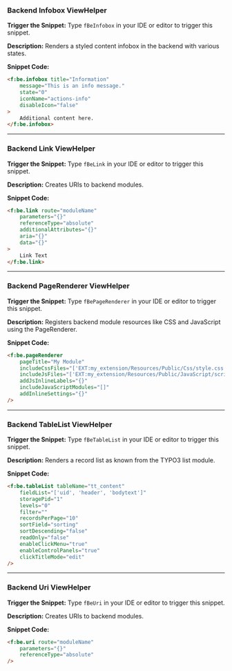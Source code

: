 ### Backend Infobox ViewHelper

**Trigger the Snippet:** Type `fBeInfobox` in your IDE or editor to trigger this snippet.

**Description:**
Renders a styled content infobox in the backend with various states.

**Snippet Code:**

```html
<f:be.infobox title="Information"
    message="This is an info message."
    state="0"
    iconName="actions-info"
    disableIcon="false"
>
    Additional content here.
</f:be.infobox>
```

---

### Backend Link ViewHelper

**Trigger the Snippet:** Type `fBeLink` in your IDE or editor to trigger this snippet.

**Description:**
Creates URIs to backend modules.

**Snippet Code:**

```html
<f:be.link route="moduleName"
    parameters="{}"
    referenceType="absolute"
    additionalAttributes="{}"
    aria="{}"
    data="{}"
>
    Link Text
</f:be.link>
```

---

### Backend PageRenderer ViewHelper

**Trigger the Snippet:** Type `fBePageRenderer` in your IDE or editor to trigger this snippet.

**Description:**
Registers backend module resources like CSS and JavaScript using the PageRenderer.

**Snippet Code:**

```html
<f:be.pageRenderer
    pageTitle="My Module"
    includeCssFiles="['EXT:my_extension/Resources/Public/Css/style.css']"
    includeJsFiles="['EXT:my_extension/Resources/Public/JavaScript/script.js']"
    addJsInlineLabels="{}"
    includeJavaScriptModules="[]"
    addInlineSettings="{}"
/>
```

---

### Backend TableList ViewHelper

**Trigger the Snippet:** Type `fBeTableList` in your IDE or editor to trigger this snippet.

**Description:**
Renders a record list as known from the TYPO3 list module.

**Snippet Code:**

```html
<f:be.tableList tableName="tt_content"
    fieldList="['uid', 'header', 'bodytext']"
    storagePid="1"
    levels="0"
    filter=""
    recordsPerPage="10"
    sortField="sorting"
    sortDescending="false"
    readOnly="false"
    enableClickMenu="true"
    enableControlPanels="true"
    clickTitleMode="edit"
/>
```

---

### Backend Uri ViewHelper

**Trigger the Snippet:** Type `fBeUri` in your IDE or editor to trigger this snippet.

**Description:**
Creates URIs to backend modules.

**Snippet Code:**

```html
<f:be.uri route="moduleName"
    parameters="{}"
    referenceType="absolute"
/>
```
